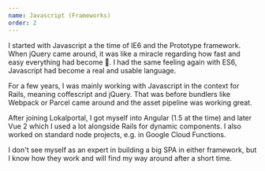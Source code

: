 ```yaml
---
name: Javascript (Frameworks)
order: 2
---
```


I started with Javascript a the time of IE6 and the Prototype framework.
When jQuery came around, it was like a miracle regarding how fast and easy
everything had become 🦄. I had the same feeling again with ES6, Javascript
had become a real and usable language.

For a few years, I was mainly working with Javascript in the context for Rails,
meaning coffescript and jQuery. That was before bundlers like Webpack or Parcel came
around and the asset pipeline was working great.

After joining Lokalportal, I got myself into Angular (1.5 at the time) and
later Vue 2 which I used a lot alongside Rails for dynamic components.
I also worked on standard node projects, e.g. in Google Cloud Functions.

I don't see myself as an expert in building a big SPA in either framework,
but I know how they work and will find my way around after a short time.
